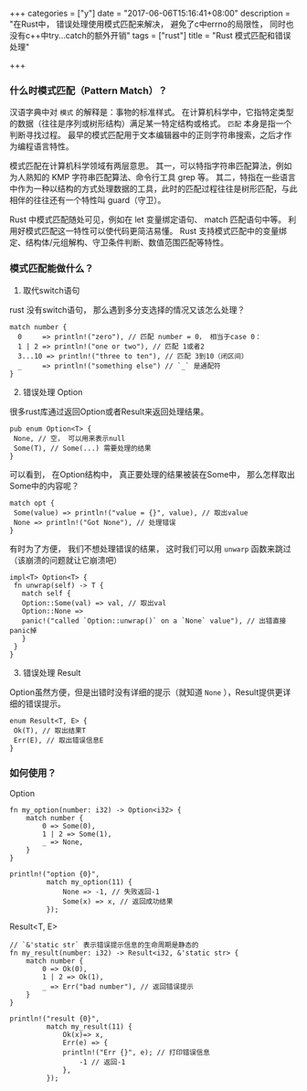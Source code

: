 +++
categories = ["y"]
date = "2017-06-06T15:16:41+08:00"
description = "在Rust中， 错误处理使用模式匹配来解决， 避免了c中errno的局限性， 同时也没有c++中try...catch的额外开销"
tags = ["rust"]
title = "Rust 模式匹配和错误处理"

+++

### 什么时模式匹配（Pattern Match）？

汉语字典中对 `模式` 的解释是：事物的标准样式。
在计算机科学中，它指特定类型的数据（往往是序列或树形结构）满足某一特定结构或格式。
`匹配` 本身是指一个判断寻找过程。
最早的模式匹配用于文本编辑器中的正则字符串搜索，之后才作为编程语言特性。

模式匹配在计算机科学领域有两层意思。
其一，可以特指字符串匹配算法，例如为人熟知的 KMP 字符串匹配算法、命令行工具 grep 等。
其二，特指在一些语言中作为一种以结构的方式处理数据的工具，此时的匹配过程往往是树形匹配，与此相伴的往往还有一个特性叫 guard（守卫）。

Rust 中模式匹配随处可见，例如在 let 变量绑定语句、 match 匹配语句中等。
利用好模式匹配这一特性可以使代码更简洁易懂。
Rust 支持模式匹配中的变量绑定、结构体/元组解构、守卫条件判断、数值范围匹配等特性。

### 模式匹配能做什么？

1. 取代switch语句

rust 没有switch语句， 那么遇到多分支选择的情况又该怎么处理？

```
match number {
  0     => println!("zero"), // 匹配 number = 0， 相当于case 0：
  1 | 2 => println!("one or two"), // 匹配 1或者2
  3...10 => println!("three to ten"), // 匹配 3到10（闭区间）
  _     => println!("something else") // `_` 是通配符
}
```

2. 错误处理 Option

很多rust库通过返回Option或者Result来返回处理结果。

```
pub enum Option<T> {
 None, // 空， 可以用来表示null
 Some(T), // Some(...) 需要处理的结果
}
```

可以看到， 在Option结构中， 真正要处理的结果被装在Some中， 那么怎样取出Some中的内容呢？

```
match opt {
 Some(value) => println!("value = {}", value), // 取出value
 None => println!("Got None"), // 处理错误
}
```
有时为了方便， 我们不想处理错误的结果， 这时我们可以用 `unwarp` 函数来跳过（该崩溃的问题就让它崩溃吧）

```
impl<T> Option<T> {
 fn unwrap(self) -> T {
   match self {
   Option::Some(val) => val, // 取出val
   Option::None =>
   panic!("called `Option::unwrap()` on a `None` value"), // 出错直接panic掉
   }
 }
}
```

3. 错误处理 Result

Option虽然方便，但是出错时没有详细的提示（就知道 `None` ），Result提供更详细的错误提示。

```
enum Result<T, E> {
 Ok(T), // 取出结果T
 Err(E), // 取出错误信息E
}
```

### 如何使用？

Option<T>

```
fn my_option(number: i32) -> Option<i32> {
    match number {
        0 => Some(0),
        1 | 2 => Some(1),
        _ => None,
    }
}

println!("option {0}",
         match my_option(11) {
             None => -1, // 失败返回-1
             Some(x) => x, // 返回成功结果
         });
```

Result<T, E>

```
// `&'static str` 表示错误提示信息的生命周期是静态的
fn my_result(number: i32) -> Result<i32, &'static str> {
    match number {
        0 => Ok(0),
        1 | 2 => Ok(1),
        _ => Err("bad number"), // 返回错误提示
    }
}

println!("result {0}",
         match my_result(11) {
             Ok(x)=> x,
             Err(e) => {
             println!("Err {}", e); // 打印错误信息
                 -1 // 返回-1
             },
         });
```